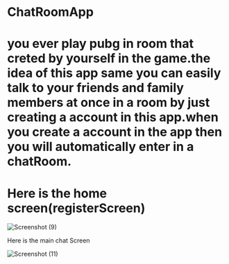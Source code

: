 # ChatRoomApp
# you ever play pubg in room that creted by yourself in the game.the idea of this app same you can easily talk to your friends and family members at once in a room by just creating a account in this app.when you create a account in the app then you will automatically enter in a chatRoom.
# Here is the home screen(registerScreen)
![Screenshot (9)](https://user-images.githubusercontent.com/42707954/80277717-8fcba000-870e-11ea-9aeb-59c7c6446b99.png)

Here is the main chat Screen

![Screenshot (11)](https://user-images.githubusercontent.com/42707954/80277825-58112800-870f-11ea-8c1f-0fe785ddd8a8.png)
